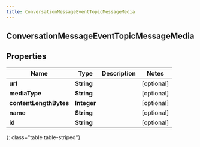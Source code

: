 ```yaml
---
title: ConversationMessageEventTopicMessageMedia
---
```

## ConversationMessageEventTopicMessageMedia


## Properties

| Name | Type | Description | Notes |
| ------------ | ------------- | ------------- | ------------- |
| **url** | **String** |  |  [optional] |
| **mediaType** | **String** |  |  [optional] |
| **contentLengthBytes** | **Integer** |  |  [optional] |
| **name** | **String** |  |  [optional] |
| **id** | **String** |  |  [optional] |
{: class="table table-striped"}




